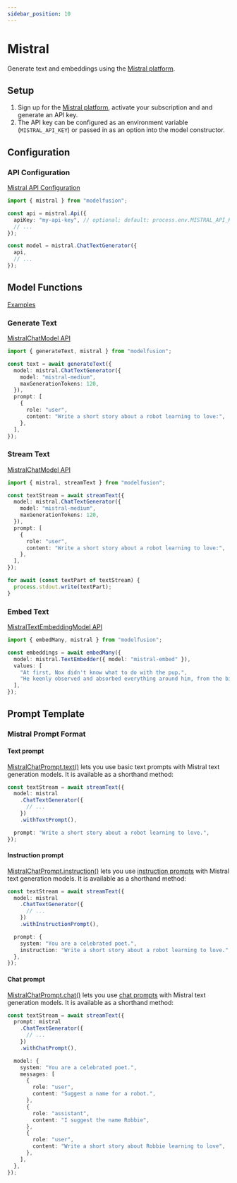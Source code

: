 ```yaml
---
sidebar_position: 10
---
```


# Mistral

Generate text and embeddings using the [Mistral platform](https://mistral.ai).

## Setup

1. Sign up for the [Mistral platform](https://console.mistral.ai/), activate your subscription and and generate an API key.
1. The API key can be configured as an environment variable (`MISTRAL_API_KEY`) or passed in as an option into the model constructor.

## Configuration

### API Configuration

[Mistral API Configuration](/api/classes/MistralApiConfiguration)

```ts
import { mistral } from "modelfusion";

const api = mistral.Api({
  apiKey: "my-api-key", // optional; default: process.env.MISTRAL_API_KEY
  // ...
});

const model = mistral.ChatTextGenerator({
  api,
  // ...
});
```

## Model Functions

[Examples](https://github.com/lgrammel/modelfusion/tree/main/examples/basic/src/model-provider/mistral)

### Generate Text

[MistralChatModel API](/api/classes/MistralChatModel)

```ts
import { generateText, mistral } from "modelfusion";

const text = await generateText({
  model: mistral.ChatTextGenerator({
    model: "mistral-medium",
    maxGenerationTokens: 120,
  }),
  prompt: [
    {
      role: "user",
      content: "Write a short story about a robot learning to love:",
    },
  ],
});
```

### Stream Text

[MistralChatModel API](/api/classes/MistralChatModel)

```ts
import { mistral, streamText } from "modelfusion";

const textStream = await streamText({
  model: mistral.ChatTextGenerator({
    model: "mistral-medium",
    maxGenerationTokens: 120,
  }),
  prompt: [
    {
      role: "user",
      content: "Write a short story about a robot learning to love:",
    },
  ],
});

for await (const textPart of textStream) {
  process.stdout.write(textPart);
}
```

### Embed Text

[MistralTextEmbeddingModel API](/api/classes/MistralTextEmbeddingModel)

```ts
import { embedMany, mistral } from "modelfusion";

const embeddings = await embedMany({
  model: mistral.TextEmbedder({ model: "mistral-embed" }),
  values: [
    "At first, Nox didn't know what to do with the pup.",
    "He keenly observed and absorbed everything around him, from the birds in the sky to the trees in the forest.",
  ],
});
```

## Prompt Template

### Mistral Prompt Format

#### Text prompt

[MistralChatPrompt.text()](/api/namespaces/MistralChatPrompt) lets you use basic text prompts with Mistral text generation models. It is available as a shorthand method:

```ts
const textStream = await streamText({
  model: mistral
    .ChatTextGenerator({
      // ...
    })
    .withTextPrompt(),

  prompt: "Write a short story about a robot learning to love.",
});
```

#### Instruction prompt

[MistralChatPrompt.instruction()](/api/namespaces/MistralChatPrompt) lets you use [instruction prompts](/api/interfaces/InstructionPrompt) with Mistral text generation models. It is available as a shorthand method:

```ts
const textStream = await streamText({
  model: mistral
    .ChatTextGenerator({
      // ...
    })
    .withInstructionPrompt(),

  prompt: {
    system: "You are a celebrated poet.",
    instruction: "Write a short story about a robot learning to love.",
  },
});
```

#### Chat prompt

[MistralChatPrompt.chat()](/api/namespaces/MistralChatPrompt) lets you use [chat prompts](/api/interfaces/ChatPrompt) with Mistral text generation models. It is available as a shorthand method:

```ts
const textStream = await streamText({
  prompt: mistral
    .ChatTextGenerator({
      // ...
    })
    .withChatPrompt(),

  model: {
    system: "You are a celebrated poet.",
    messages: [
      {
        role: "user",
        content: "Suggest a name for a robot.",
      },
      {
        role: "assistant",
        content: "I suggest the name Robbie",
      },
      {
        role: "user",
        content: "Write a short story about Robbie learning to love",
      },
    ],
  },
});
```
